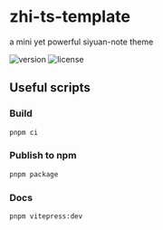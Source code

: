 # zhi-ts-template

a mini yet powerful siyuan-note theme

![version](https://img.shields.io/github/release/terwer/zhi-mini.svg?style=flat-square)
![license](https://img.shields.io/badge/license-GPL-blue.svg?style=popout-square)

## Useful scripts

### Build

```bash
pnpm ci
```

### Publish to npm

```bash
pnpm package
```

### Docs

```bash
pnpm vitepress:dev
```
